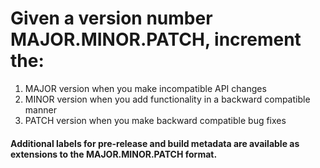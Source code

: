 # Given a version number MAJOR.MINOR.PATCH, increment the:
1. MAJOR version when you make incompatible API changes
2. MINOR version when you add functionality in a backward compatible manner
3. PATCH version when you make backward compatible bug fixes
#### Additional labels for pre-release and build metadata are available as extensions to the MAJOR.MINOR.PATCH format.